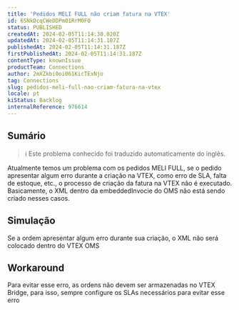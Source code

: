```yaml
---
title: 'Pedidos MELI FULL não criam fatura na VTEX'
id: 6SNkDcqCWeDDPm01RrM0FQ
status: PUBLISHED
createdAt: 2024-02-05T11:14:30.020Z
updatedAt: 2024-02-05T11:14:31.187Z
publishedAt: 2024-02-05T11:14:31.187Z
firstPublishedAt: 2024-02-05T11:14:31.187Z
contentType: knownIssue
productTeam: Connections
author: 2mXZkbi0oi061KicTExNjo
tag: Connections
slug: pedidos-meli-full-nao-criam-fatura-na-vtex
locale: pt
kiStatus: Backlog
internalReference: 976614
---
```


## Sumário

>ℹ️ Este problema conhecido foi traduzido automaticamente do inglês.



Atualmente temos um problema com os pedidos MELI FULL, se o pedido apresentar algum erro durante a criação na VTEX, como erro de SLA, falta de estoque, etc., o processo de criação da fatura na VTEX não é executado. Basicamente, o XML dentro da embeddedInvocie do OMS não está sendo criado nesses casos.

## Simulação



Se a ordem apresentar algum erro durante sua criação, o XML não será colocado dentro do VTEX OMS

## Workaround


Para evitar esse erro, as ordens não devem ser armazenadas no VTEX Bridge, para isso, sempre configure os SLAs necessários para evitar esse erro





